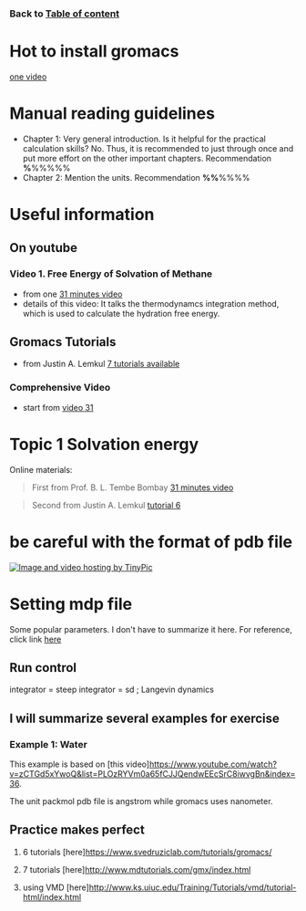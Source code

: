 ### Back to [Table of content](https://chongchong8.github.io/home/)
# Hot to install gromacs
[one video](https://www.youtube.com/watch?v=MoRXFKqQPIk&list=PLOzRYVm0a65fCJJQendwEEcSrC8iwvgBn&index=35)
# Manual reading guidelines
* Chapter 1: Very general introduction. Is it helpful for the practical calculation skills? No. Thus, it is recommended to just through once and put more effort on the other important chapters. Recommendation **%**%%%%%
* Chapter 2: Mention the units. Recommendation **%%**%%%%

# Useful information
## On youtube
### Video 1. Free Energy of Solvation of Methane
* from one [31 minutes video](https://www.youtube.com/watch?v=zodHyKUyUbM)
* details of this video: 
  It talks the thermodynamcs integration method, which is used to calculate the hydration free energy.
## Gromacs Tutorials
* from Justin A. Lemkul [7 tutorials available](http://www.mdtutorials.com/gmx/index.html)

### Comprehensive Video
* start from [video 31](https://www.youtube.com/watch?v=nKYrzrwaRmc&list=PLOzRYVm0a65fCJJQendwEEcSrC8iwvgBn&index=33)

# Topic 1 Solvation energy
Online materials:
> First from Prof. B. L. Tembe Bombay [31 minutes video](https://www.youtube.com/watch?v=zodHyKUyUbM)

> Second from Justin A. Lemkul [tutorial 6](http://www.mdtutorials.com/gmx/free_energy/index.html)
# be careful with the format of pdb file
<a href="http://tinypic.com?ref=2vjdhg5" target="_blank"><img src="http://i63.tinypic.com/2vjdhg5.png" border="0" alt="Image and video hosting by TinyPic"></a>
# Setting mdp file
Some popular parameters. I don't have to summarize it here. For reference, click link [here](http://manual.gromacs.org/documentation/2018/user-guide/mdp-options.html)
## Run control
integrator               = steep 
integrator               = sd       ; Langevin dynamics
## I will summarize several examples for exercise
### Example 1: Water
This example is based on [this video]https://www.youtube.com/watch?v=zCTGd5xYwoQ&list=PLOzRYVm0a65fCJJQendwEEcSrC8iwvgBn&index=36.

The unit packmol pdb file is angstrom while gromacs uses nanometer.

## Practice makes perfect
1. 6 tutorials [here]https://www.svedruziclab.com/tutorials/gromacs/

2. 7 tutorials [here]http://www.mdtutorials.com/gmx/index.html

3. using VMD [here]http://www.ks.uiuc.edu/Training/Tutorials/vmd/tutorial-html/index.html
